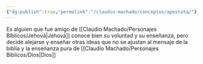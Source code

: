 ```yaml
---
{"dg-publish":true,"permalink":"/claudio-machado/conceptos/apostata/"}
---
```


Es alguien que fue amigo de [[Claudio Machado/Personajes Bíblicos/Jehová\|Jehová]]  conoce bien su voluntad y su enseñanza, pero decide alejarse y enseñar otras ideas que no se ajustan al mensaje de la biblia y la enseñanza pura de [[Claudio Machado/Personajes Bíblicos/Dios\|Dios]] 